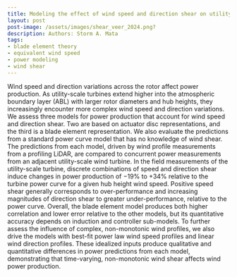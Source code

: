 ```yaml
---
title: Modeling the effect of wind speed and direction shear on utility-scale wind turbine power production
layout: post
post-image: /assets/images/shear_veer_2024.png?
description: Authors: Storm A. Mata
tags:
- blade element theory
- equivalent wind speed
- power modeling
- wind shear
---
```


Wind speed and direction variations across the rotor affect power production. As utility-scale turbines extend higher into the atmospheric boundary layer (ABL) with larger rotor diameters and hub heights, they increasingly encounter more complex wind speed and direction variations. We assess three models for power production that account for wind speed and direction shear. Two are based on actuator disc representations, and the third is a blade element representation. We also evaluate the predictions from a standard power curve model that has no knowledge of wind shear. The predictions from each model, driven by wind profile measurements from a profiling LiDAR, are compared to concurrent power measurements from an adjacent utility-scale wind turbine. In the field measurements of the utility-scale turbine, discrete combinations of speed and direction shear induce changes in power production of −19% to +34% relative to the turbine power curve for a given hub height wind speed. Positive speed shear generally corresponds to over-performance and increasing magnitudes of direction shear to greater under-performance, relative to the power curve. Overall, the blade element model produces both higher correlation and lower error relative to the other models, but its quantitative accuracy depends on induction and controller sub-models. To further assess the influence of complex, non-monotonic wind profiles, we also drive the models with best-fit power law wind speed profiles and linear wind direction profiles. These idealized inputs produce qualitative and quantitative differences in power predictions from each model, demonstrating that time-varying, non-monotonic wind shear affects wind power production.
